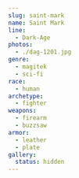 ```yaml
---
slug: saint-mark
name: Saint Mark
line:
  - Dark-Age
photos:
  - ./dag-1201.jpg
genre:
  - magitek
  - sci-fi
race:
  - human
archetype:
  - fighter
weapons:
  - firearm
  - buzzsaw
armor:
  - leather
  - plate
gallery:
  status: hidden
---
```

